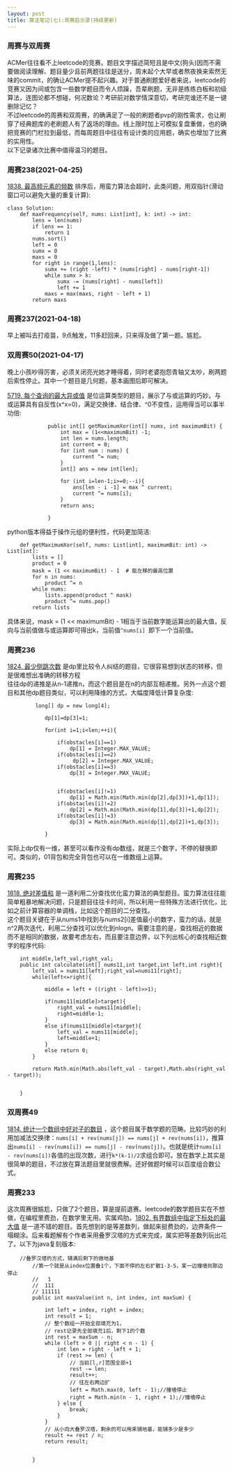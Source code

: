 ```yaml
---
layout: post
title: 算法笔记(七):周赛启示录(持续更新)
---
```


### 周赛与双周赛
ACMer往往看不上leetcode的竞赛。题目文字描述简短且是中文(狗头)因而不需要做阅读理解、题目量少且前两题往往是送分，周末起个大早或者熬夜换来索然无味的commit，的确让ACMer提不起兴趣。对于普通刷题爱好者来说，leetcode的竞赛又因为间或包含一些数学题目而令人烦躁，吾辈刷题，无非是练练白板和初级算法，连图论都不想碰，何况数论？考研前对数学情深意切，考研完谁还不是一键删除记忆？<br>
不过leetcode的周赛和双周赛，的确满足了一般的刷题者pvp的刚性需求，也让刷穿了经典题库的老刷题人有了返场的理由。线上限时加上可模拟复盘重做，也的确把竞赛的门栏拉到最低，而每周题目中往往有设计类的应用题，确实也增加了比赛的实用性。<br>
以下记录诸次比赛中值得温习的题目。
<br>

### 周赛238(2021-04-25)
[1838. 最高频元素的频数](https://leetcode-cn.com/problems/frequency-of-the-most-frequent-element/) 排序后，用蛮力算法会超时，此类问题，用双指针(滑动窗口可以避免大量的重复计算):

```
class Solution:
    def maxFrequency(self, nums: List[int], k: int) -> int:
        lens = len(nums)
        if lens == 1:
            return 1
        nums.sort()
        left = 0
        sumx = 0
        maxs = 0
        for right in range(1,lens):
            sumx += (right -left) * (nums[right] - nums[right-1])
            while sumx > k:
                sumx -= (nums[right] - nums[left])
                left += 1
            maxs = max(maxs, right - left + 1)
        return maxs
```


### 周赛237(2021-04-18)
早上被叫去打疫苗，9点触发，11多赶回来，只来得及做了第一题。尴尬。

### 双周赛50(2021-04-17)
晚上小孩吵得厉害，必须关闭亮光她才睡得着，同时老婆抱怨青轴又太吵，刷两题后索性停止。其中一个题目是几何题，基本画图后即可解决。<br>

[5719. 每个查询的最大异或值](https://leetcode-cn.com/problems/maximum-xor-for-each-query/) 是位运算类型的题目，展示了与或运算的巧妙。与或运算具有自反性(x^x=0)，满足交换律、结合律、^0不变性，运用得当可以事半功倍:

```
             public int[] getMaximumXor(int[] nums, int maximumBit) {
                 int max = (1<<maximumBit) -1;
                 int len = nums.length;
                 int current = 0;
                 for (int num : nums) {
                     current ^= num;
                 }
                 int[] ans = new int[len];
         
                 for (int i=len-1;i>=0;--i){
                     ans[len - i -1] = max ^ current;
                     current ^= nums[i];
                 }
                 return ans;
         
             }
```

python版本得益于操作元组的便利性，代码更加简洁:
```
    def getMaximumXor(self, nums: List[int], maximumBit: int) -> List[int]:
        lists = []
        product = 0
        mask = (1 << maximumBit) - 1  # 能左移的最高位置
        for n in nums:
            product ^= n
        while nums:
            lists.append(product ^ mask)
            product ^= nums.pop()
        return lists
```

具体来说，mask = (1 << maximumBit) - 1相当于当前数字能运算出的最大值，反向与当前值做与或运算即可得出k，当前值`^nums[i] `即下一个当前值。



### 周赛236

[1824. 最少侧跳次数](https://leetcode-cn.com/problems/minimum-sideway-jumps/) 是dp里比较令人纠结的题目，它很容易想到状态的转移，但是很难想出准确的转移方程<br>
往往dp的递推是从n-1递推n，而这个题目是在n的内部互相递推。另外一点这个题目和其他dp题目类似，可以利用降维的方式，大幅度降低计算复杂度:

```
         long[] dp = new long[4];
    
            dp[1]=dp[3]=1;
    
            for(int i=1;i<len;++i){
    
                if(obstacles[i]==1)
                    dp[1] = Integer.MAX_VALUE;
                if(obstacles[i]==2)
                     dp[2] = Integer.MAX_VALUE;
                if(obstacles[i]==3)
                    dp[3] = Integer.MAX_VALUE;
    
    
                if(obstacles[i]!=1)
                    dp[1] = Math.min(Math.min(dp[2],dp[3])+1,dp[1]);
                if(obstacles[i]!=2)
                    dp[2] = Math.min(Math.min(dp[1],dp[3])+1,dp[2]);
                if(obstacles[i]!=3)
                    dp[3] = Math.min(Math.min(dp[1],dp[2])+1,dp[3]);
    
            }
```

实际上dp仅有一维，甚至可以看作没有dp数组，就是三个数字，不停的替换即可。类似的，01背包和完全背包也可以在一维数组上运算。


### 周赛235

[1818. 绝对差值和](https://leetcode-cn.com/contest/weekly-contest-235/problems/minimum-absolute-sum-difference/) 是一道利用二分查找优化蛮力算法的典型题目。蛮力算法往往能简单粗暴地解决问题，只是题目往往卡时间，所以利用一些特殊方法进行优化，比如之前计算容器的单调栈，比如这个题目的二分查找。<br>
这个题目关键在于从nums1中找到与nums2[i]差值最小的数字，蛮力的话，就是n^2两次迭代，利用二分查找可以优化到nlogn。需要注意的是，查找相近的数据而不是相同的数据，故要考虑左右，而且要注意边界，以下列出核心的查找相近数字的程序代码:

```
    int middle,left_val,right_val;
    public int calculate(int[] nums11,int target,int left,int right){
        left_val = nums11[left];right_val=nums11[right];
        while(left<=right){

            middle = left + ((right - left)>>1);

            if(nums11[middle]>target){
                right_val = nums11[middle];
                right=middle-1;
            }
            else if(nums11[middle]<target){
                left_val = nums11[middle];
                left=middle+1;
            }
            else return 0;
        }

        return Math.min(Math.abs(left_val - target),Math.abs(right_val - target));


    }
```

### 双周赛49
[1814. 统计一个数组中好对子的数目](https://leetcode-cn.com/contest/biweekly-contest-49/problems/count-nice-pairs-in-an-array/) ，这个题目属于数学题的范畴。比较巧妙的利用加减法交换律：`nums[i] + rev(nums[j]) == nums[j] + rev(nums[i])`，推算出`nums[i] - rev(nums[i]) == nums[j] - rev(nums[j])`。也就是统计`nums[i] - rev(nums[i])`各值的出现次数，进行`k*(k-1)/2`求组合即可。放在数学上其实是很简单的题目，不过放在算法题目里就很费解。还好做题时候可以百度组合数公式。



### 周赛233

这次周赛很尴尬，只做了2个题目，算是提前退赛。leetcode的数学题目实在不想做，在编程里费劲，在数学里无用。实属鸡肋。[1802. 有界数组中指定下标处的最大值](https://leetcode-cn.com/problems/maximum-value-at-a-given-index-in-a-bounded-array/) 是一道不错的题目。首先想到的是等差数列，做起来挺费劲的，边界条件一塌糊涂。后来看题解有个作者采用叠罗汉塔的方式来完成，属实把等差数列玩出花了。以下为java复刻版本:

```
    //叠罗汉塔的方式，铺满后剩下的做地基
        //第一个就是从index位置叠1个，下面不停的左右扩散1-3-5，某一边撞墙则那边停止
        //   1
        //  111
        // 111111
        public int maxValue(int n, int index, int maxSum) {
    
            int left = index, right = index;
            int result = 1;
            // 整个数组一开始全部填充为1，
            // rest记录先全部填充1后，剩下1的个数
            int rest = maxSum - n;
            while (left > 0 || right < n - 1) {
                int len = right - left + 1;
                if (rest >= len) {
                    // 当前[l,r]范围全部+1
                    rest -= len;
                    result++;
                    // 往左右两边扩
                    left = Math.max(0, left - 1);//撞墙停止
                    right = Math.min(n - 1, right + 1);//撞墙停止
                } else {
                    break;
                }
            }
            // 从小向大叠罗汉塔，剩余的可以用来铺地基，能铺多少是多少
            result += rest / n;
            return result;
    
    
        }
```

